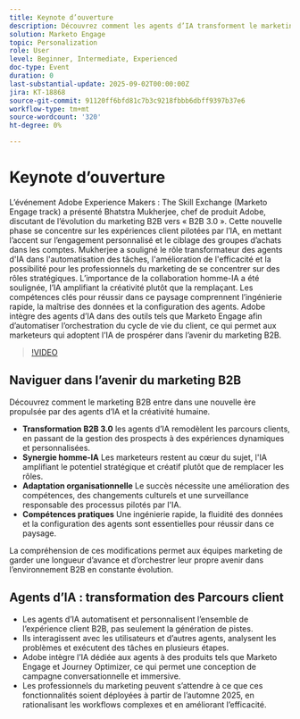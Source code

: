 ```yaml
---
title: Keynote d’ouverture
description: Découvrez comment les agents d’IA transforment le marketing B2B en B2B 3.0. Découvrez les stratégies permettant d’accroître l’efficacité, la personnalisation et les parcours client avec Marketo Engage.
solution: Marketo Engage
topic: Personalization
role: User
level: Beginner, Intermediate, Experienced
doc-type: Event
duration: 0
last-substantial-update: 2025-09-02T00:00:00Z
jira: KT-18868
source-git-commit: 91120ff6bfd81c7b3c9218fbbb6dbff9397b37e6
workflow-type: tm+mt
source-wordcount: '320'
ht-degree: 0%

---
```



# Keynote d’ouverture

L’événement Adobe Experience Makers : The Skill Exchange (Marketo Engage track) a présenté Bhatstra Mukherjee, chef de produit Adobe, discutant de l’évolution du marketing B2B vers « B2B 3.0 ». Cette nouvelle phase se concentre sur les expériences client pilotées par l’IA, en mettant l’accent sur l’engagement personnalisé et le ciblage des groupes d’achats dans les comptes. Mukherjee a souligné le rôle transformateur des agents d&#39;IA dans l&#39;automatisation des tâches, l&#39;amélioration de l&#39;efficacité et la possibilité pour les professionnels du marketing de se concentrer sur des rôles stratégiques. L’importance de la collaboration homme-IA a été soulignée, l’IA amplifiant la créativité plutôt que la remplaçant. Les compétences clés pour réussir dans ce paysage comprennent l’ingénierie rapide, la maîtrise des données et la configuration des agents. Adobe intègre des agents d’IA dans des outils tels que Marketo Engage afin d’automatiser l’orchestration du cycle de vie du client, ce qui permet aux marketeurs qui adoptent l’IA de prospérer dans l’avenir du marketing B2B.

>[!VIDEO](https://video.tv.adobe.com/v/3471392/?learn=on&enablevpops)

## Naviguer dans l’avenir du marketing B2B

Découvrez comment le marketing B2B entre dans une nouvelle ère propulsée par des agents d’IA et la créativité humaine.

* **Transformation B2B 3.0** les agents d’IA remodèlent les parcours clients, en passant de la gestion des prospects à des expériences dynamiques et personnalisées.
* **Synergie homme-IA** Les marketeurs restent au cœur du sujet, l&#39;IA amplifiant le potentiel stratégique et créatif plutôt que de remplacer les rôles.
* **Adaptation organisationnelle** Le succès nécessite une amélioration des compétences, des changements culturels et une surveillance responsable des processus pilotés par l&#39;IA.
* **Compétences pratiques** Une ingénierie rapide, la fluidité des données et la configuration des agents sont essentielles pour réussir dans ce paysage.

La compréhension de ces modifications permet aux équipes marketing de garder une longueur d’avance et d’orchestrer leur propre avenir dans l’environnement B2B en constante évolution.

## Agents d’IA : transformation des Parcours client

* Les agents d’IA automatisent et personnalisent l’ensemble de l’expérience client B2B, pas seulement la génération de pistes.
* Ils interagissent avec les utilisateurs et d’autres agents, analysent les problèmes et exécutent des tâches en plusieurs étapes.
* Adobe intègre l’IA dédiée aux agents à des produits tels que Marketo Engage et Journey Optimizer, ce qui permet une conception de campagne conversationnelle et immersive.
* Les professionnels du marketing peuvent s’attendre à ce que ces fonctionnalités soient déployées à partir de l’automne 2025, en rationalisant les workflows complexes et en améliorant l’efficacité.
